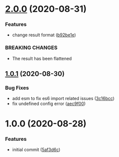 # [2.0.0](https://github.com/furkankose/reqque/compare/v1.0.1...v2.0.0) (2020-08-31)


### Features

* change result format ([b92be1e](https://github.com/furkankose/reqque/commit/b92be1ed1313b6667685e83f69e8074586cebc79))


### BREAKING CHANGES

* The result has been flattened

## [1.0.1](https://github.com/furkankose/reqque/compare/v1.0.0...v1.0.1) (2020-08-30)


### Bug Fixes

* add esm to fix es6 import related issues ([3c16bcc](https://github.com/furkankose/reqque/commit/3c16bcc94151d6c9c28928c26049a87dcf7661c4))
* fix undefined config error ([aec9f00](https://github.com/furkankose/reqque/commit/aec9f00653942c2795b4b18f5503224a8974bde8))

# 1.0.0 (2020-08-28)


### Features

* initial commit ([5af3d6c](https://github.com/furkankose/reqque/commit/5af3d6c92a1926ec7ff53919f206fc03f79e6282))
